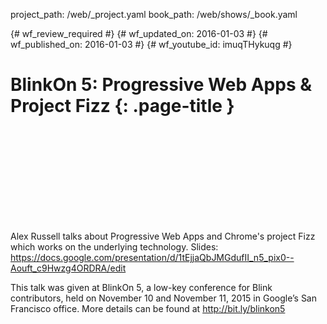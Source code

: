 project_path: /web/_project.yaml
book_path: /web/shows/_book.yaml

{# wf_review_required #}
{# wf_updated_on: 2016-01-03 #}
{# wf_published_on: 2016-01-03 #}
{# wf_youtube_id: imuqTHykuqg #}

# BlinkOn 5: Progressive Web Apps & Project Fizz {: .page-title }


<div class="video-wrapper">
  <iframe class="devsite-embedded-youtube-video" data-video-id="imuqTHykuqg"
          data-autohide="1" data-showinfo="0" frameborder="0" allowfullscreen>
  </iframe>
</div>


Alex Russell talks about Progressive Web Apps and Chrome's project Fizz which works on the underlying technology.
Slides: https://docs.google.com/presentation/d/1tEjjaQbJMGdufII_n5_pix0--Aouft_c9Hwzg4ORDRA/edit

This talk was given at BlinkOn 5, a low-key conference for Blink contributors, held on November 10 and November 11, 2015 in Google’s San Francisco office. More details can be found at http://bit.ly/blinkon5
